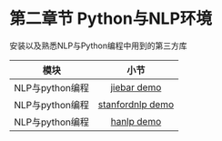 # 第二章节 Python与NLP环境

安装以及熟悉NLP与Python编程中用到的第三方库

| 模块 | 小节 |
| :------:| :------: |
| NLP与python编程 | [jiebar demo](https://github.com/tuxi/learningNLP/tree/master/02/03_jieba) |
| NLP与python编程 | [stanfordnlp demo](https://github.com/tuxi/learningNLP/tree/master/02/04_stanfordnlp) |
| NLP与python编程 | [hanlp demo](https://github.com/tuxi/learningNLP/tree/master/02/05_hanlp) 
